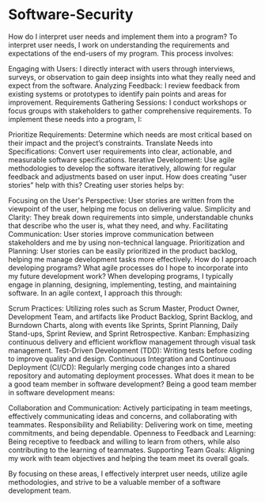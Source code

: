 # Software-Security

How do I interpret user needs and implement them into a program?
To interpret user needs, I work on understanding the requirements and expectations of the end-users of my program. This process involves:

Engaging with Users: I directly interact with users through interviews, surveys, or observation to gain deep insights into what they really need and expect from the software.
Analyzing Feedback: I review feedback from existing systems or prototypes to identify pain points and areas for improvement.
Requirements Gathering Sessions: I conduct workshops or focus groups with stakeholders to gather comprehensive requirements.
To implement these needs into a program, I:

Prioritize Requirements: Determine which needs are most critical based on their impact and the project’s constraints.
Translate Needs into Specifications: Convert user requirements into clear, actionable, and measurable software specifications.
Iterative Development: Use agile methodologies to develop the software iteratively, allowing for regular feedback and adjustments based on user input.
How does creating “user stories” help with this?
Creating user stories helps by:

Focusing on the User's Perspective: User stories are written from the viewpoint of the user, helping me focus on delivering value.
Simplicity and Clarity: They break down requirements into simple, understandable chunks that describe who the user is, what they need, and why.
Facilitating Communication: User stories improve communication between stakeholders and me by using non-technical language.
Prioritization and Planning: User stories can be easily prioritized in the product backlog, helping me manage development tasks more effectively.
How do I approach developing programs? What agile processes do I hope to incorporate into my future development work?
When developing programs, I typically engage in planning, designing, implementing, testing, and maintaining software. In an agile context, I approach this through:

Scrum Practices: Utilizing roles such as Scrum Master, Product Owner, Development Team, and artifacts like Product Backlog, Sprint Backlog, and Burndown Charts, along with events like Sprints, Sprint Planning, Daily Stand-ups, Sprint Review, and Sprint Retrospective.
Kanban: Emphasizing continuous delivery and efficient workflow management through visual task management.
Test-Driven Development (TDD): Writing tests before coding to improve quality and design.
Continuous Integration and Continuous Deployment (CI/CD): Regularly merging code changes into a shared repository and automating deployment processes.
What does it mean to be a good team member in software development?
Being a good team member in software development means:

Collaboration and Communication: Actively participating in team meetings, effectively communicating ideas and concerns, and collaborating with teammates.
Responsibility and Reliability: Delivering work on time, meeting commitments, and being dependable.
Openness to Feedback and Learning: Being receptive to feedback and willing to learn from others, while also contributing to the learning of teammates.
Supporting Team Goals: Aligning my work with team objectives and helping the team meet its overall goals.

By focusing on these areas, I effectively interpret user needs, utilize agile methodologies, and strive to be a valuable member of a software development team.
